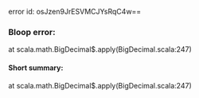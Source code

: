 error id: osJzen9JrESVMCJYsRqC4w==
### Bloop error:

at scala.math.BigDecimal$.apply(BigDecimal.scala:247)
#### Short summary: 

at scala.math.BigDecimal$.apply(BigDecimal.scala:247)